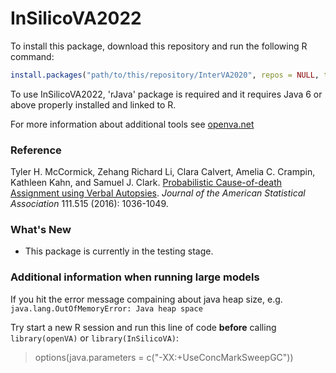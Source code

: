 # InSilicoVA2022

To install this package, download this repository and run the following R command:

```r
install.packages("path/to/this/repository/InterVA2020", repos = NULL, type = "source")
```

To use InSilicoVA2022, 'rJava' package is required and it requires Java 6 or above properly installed and linked to R. 

For more information about additional tools see [openva.net](https://openva.net)

### Reference
Tyler H. McCormick, Zehang Richard Li, Clara Calvert, Amelia C. Crampin, Kathleen Kahn, and Samuel J. Clark. <a href="http://arxiv.org/abs/1411.3042">Probabilistic Cause-of-death Assignment using Verbal Autopsies</a>. _Journal of the American Statistical Association_ 111.515 (2016): 1036-1049.

### What's New
- This package is currently in the testing stage.
 

### Additional information when running large models
If you hit the error message compaining about java heap size, e.g. ``java.lang.OutOfMemoryError: Java heap space``

Try start a new R session and run this line of code **before** calling ``library(openVA)`` or ``library(InSilicoVA)``:

> options(java.parameters = c("-XX:+UseConcMarkSweepGC"))
